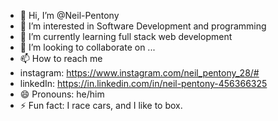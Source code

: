 - 👋 Hi, I’m @Neil-Pentony
- 👀 I’m interested in Software Development and programming
- 🌱 I’m currently learning full stack web development
- 💞️ I’m looking to collaborate on ...
- 📫 How to reach me
- instagram: https://www.instagram.com/neil_pentony_28/#
- linkedIn: https://in.linkedin.com/in/neil-pentony-456366325
- 😄 Pronouns: he/him
- ⚡ Fun fact: I race cars, and I like to box.
